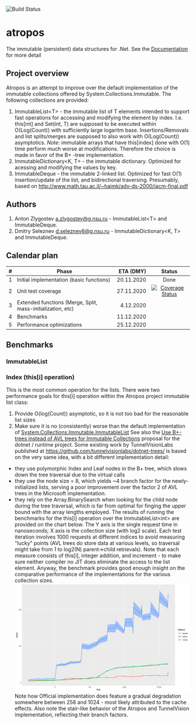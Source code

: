 ![Build Status](https://github.com/evilguest/atropos/workflows/.NET%20Core/badge.svg?branch=main) 
# atropos
The immutable (persistent) data structures for .Net.
See the [Documentation](./Atropos/Documentation/Atropos.md) for more detail
## Project overview
Atropos is an attempt to improve over the default implementation of the immutable collections offered by System.Collections.Immutable.
The following collections are provided:
1. ImmutableList&lt;T&gt; - the immutable list of T elements intended to support fast operations for accessing and modifying the element by index. I.e. this[int] and Set(int, T) are supposed 
to be executed within O(Log(Count)) with sufficiently large logaritm base. Insertions/Removals and list splits/merges are supposed to also work with O(Log(Count)) asymptotics.
*Note*: immutable arrays that have this[index] done with O(1) time perform much worse at modifications. Therefore the choice is made in favor of the B+ -tree implementation.
2. ImmutableDictionary<K, T> - the immutable dictionary. Optimized for acessing and modifying the values by key. 
3. ImmutableDeque<T> - the immutable 2-linked list. Optimized for fast O(1) insertion/update of the list, and bidirectional traversing. Presumably, based on http://www.math.tau.ac.il/~haimk/adv-ds-2000/jacm-final.pdf

## Authors
1. Anton Zlygostev a.zlygostev@g.nsu.ru - ImmutableList&lt;T&gt; and ImmutableDeque.
2. Dmitry Seleznev <d.seleznev6@g.nsu.ru> - ImmutableDictionary<K, T> and ImmutableDeque.

## Calendar plan

| # | Phase | ETA (DMY) | Status |
| - | ----- | ---------:|:---:|
| 1 | Initial implementation (basic functions) | 20.11.2020 | Done |
| 2 | Unit test coverage | 27.11.2020 | [![Coverage Status](https://coveralls.io/repos/github/evilguest/atropos/badge.svg?branch=main)](https://coveralls.io/github/evilguest/atropos?branch=main)|
| 3 | Extended functions (Merge, Split, mass-initialization, etc) | 4.12.2020 | |
| 4 | Benchmarks | 11.12.2020 | |
| 5 | Performance optimizations | 25.12.2020 | |

## Benchmarks
### ImmutableList
### Index (this[i] operation)
This is the most common operation for the lists. There were two performance goals for this[i] operation within the Atropos project immutable list class:
1. Provide O(log(Count)) asymptotic, so it is not too bad for the reasonable list sizes 
2. Make sure it is no (consistently) worse than the default implementation of [System.Collections.Immutable.ImmutableList](https://docs.microsoft.com/dotnet/api/system.collections.immutable.immutablelist-1?view=net-5.0)
See also the [Use B+-trees instead of AVL trees for Immutable Collections](https://github.com/dotnet/runtime/issues/14477) proposal for the dotnet / runtime project.
Some existing work by TunnelVisionLabs published at https://github.com/tunnelvisionlabs/dotnet-trees/ is based on the very same idea, with a bit different implementation detail:
- they use polymorphic Index and Leaf nodes in the B+ tree, which slows down the tree traversal due to the virtual calls
- they use the node size = 8, which yields ~4 branch factor for the newly-initialized lists, serving a poor improvement over the factor 2 of AVL trees in the Microsoft implementation.
- they rely on the Array.BinarySearch when looking for the child node during the tree traversal, which is far from optimal for finging the upper bound with the array lengths employed.
The results of running the benchmarks for the this[i] operation over the ImmutableList&lt;int&gt; are provided on the chart below. The Y axis is the single request time in nanoseconds; X axis is the collection size (with log2 scale).
Each test iteration involves 1000 requests at different indices to avoid measuring "lucky" points (AVL trees do store data at various levels, so traversal might take from 1 to log2(N) parent->child retrievals).
Note that each measure consists of this[i], integer addition, and increment - to make sure neither compiler no JIT does eliminate the access to the list element. 
Anyway, the benchmark provides good enough insight on the comparative performance of the implementations for the various collection sizes.
![Index](./Atropos.Benchmarks/Atropos.Benchmarks.List.Index.png)
Note how Official implementation does feature a gradual degradation somewhere between 256 and 1024 - most likely attributed to the cache effects.
Also note the stair-like behavior of the Atropos and TunnelVision implementation, reflecting their branch factors. 